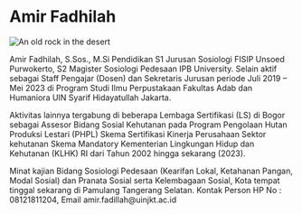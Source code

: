 # **Amir Fadhilah**

![An old rock in the desert](https://raw.githubusercontent.com/uin-fah/ipi-webcon/main/Foto%20Profil%20Amir%20Fadhilah_2023%20-%20amir%20fadhilah.jpeg)


<p>Amir Fadhilah, S.Sos., M.Si Pendidikan S1 Jurusan Sosiologi FISIP Unsoed Purwokerto, S2
Magister Sosiologi Pedesaan IPB University. Selain aktif sebagai Staff Pengajar (Dosen) dan
Sekretaris Jurusan periode Juli 2019 – Mei 2023 di Program Studi Ilmu Perpustakaan Fakultas
Adab dan Humaniora UIN Syarif Hidayatullah Jakarta.</p>

<p>Aktivitas lainnya tergabung di beberapa Lembaga Sertifikasi (LS) di Bogor sebagai Assesor
Bidang Sosial Kehutanan pada Program Pengolaan Hutan Produksi Lestari (PHPL) Skema
Sertifikasi Kinerja Perusahaan Sektor kehutanan Skema Mandatory Kementerian Lingkungan
Hidup dan Kehutanan (KLHK) RI dari Tahun 2002 hingga sekarang (2023).</p>

<p>Minat kajian Bidang Sosiologi Pedesaan (Kearifan Lokal, Ketahanan Pangan, Modal Sosial) dan
Pranata Sosial serta Kelembagaan Sosial, Kota tempat tinggal sekarang di Pamulang
Tangerang Selatan. Kontak Person HP No : 08121811204, Email amir.fadillah@uinjkt.ac.id </p>


